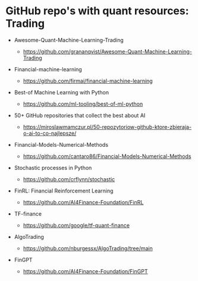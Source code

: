 # GitHub repo's with quant resources: Trading

- Awesome-Quant-Machine-Learning-Trading

  - https://github.com/grananqvist/Awesome-Quant-Machine-Learning-Trading

- Financial-machine-learning

  - https://github.com/firmai/financial-machine-learning

- Best-of Machine Learning with Python

  - https://github.com/ml-tooling/best-of-ml-python

- 50+ GitHub repositories that collect the best about AI

  - https://miroslawmamczur.pl/50-repozytoriow-github-ktore-zbieraja-o-ai-to-co-najlepsze/

- Financial-Models-Numerical-Methods

  - https://github.com/cantaro86/Financial-Models-Numerical-Methods

- Stochastic processes in Python

  - https://github.com/crflynn/stochastic

- FinRL: Financial Reinforcement Learning

  - https://github.com/AI4Finance-Foundation/FinRL

- TF-finance

  - https://github.com/google/tf-quant-finance

- AlgoTrading
  - https://github.com/nburgessx/AlgoTrading/tree/main

- FinGPT
  - https://github.com/AI4Finance-Foundation/FinGPT



